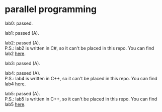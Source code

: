 # parallel programming

lab0: passed.

lab1: passed (A).

lab2: passed (A).<br/>
P.S.: lab2 is written in C#, so it can't be placed in this repo. You can find lab2 [here](https://github.com/itzRoma/pp-lab2).

lab3: passed (A).

lab4: passed (A).<br/>
P.S.: lab4 is written in C++, so it can't be placed in this repo. You can find lab4 [here](https://github.com/itzRoma/pp-lab4).

lab5: passed (A).<br/>
P.S.: lab5 is written in C++, so it can't be placed in this repo. You can find lab5 [here](https://github.com/itzRoma/pp-lab5).

